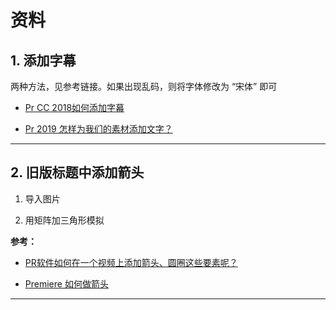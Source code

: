 # 资料

## 1. 添加字幕

两种方法，见参考链接。如果出现乱码，则将字体修改为 “宋体” 即可

- [Pr CC 2018如何添加字幕](https://jingyan.baidu.com/article/acf728fd7d454bf8e410a36d.html)

- [Pr 2019 怎样为我们的素材添加文字？](https://jingyan.baidu.com/article/851fbc3778cff53e1e15ab76.html)

---

## 2. 旧版标题中添加箭头

1. 导入图片

2. 用矩阵加三角形模拟

**参考：**

- [PR软件如何在一个视频上添加箭头、圆圈这些要素呢？](https://zhidao.baidu.com/question/1240383551426222379.html)

- [Premiere 如何做箭头](https://zhidao.baidu.com/question/152496870.html)

---
